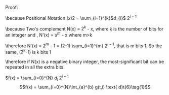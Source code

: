 Proof:

\because Positional Notation $(x){2}$ = \sum_{i=1}^{k}\$d_{i}$ $2^{i-1}$

\because Two's complement N(x) = $2^{k}$ - x, where k is the number of bits for an integer and , N'(x) = $s^{m}$ - x where m>k

\therefore N'(x) = $2^{m}$ - 1 = (2-1) \sum_{i=1}^{m} $2^{i-1}$, that is m bits 1. So the same, ($2^{k}$-1) is k bits 1

\therefore if N(x) is a negative binary integer,  the most-significant bit can be repeated in all the extra bits.

$f(x) = \sum_{i=0}^{N} $d_{i}$ $2^{i-1}$
$$f(x) = \sum_{i=0}^{N}\int_{a}^{b} g(t,i) \text{ d}t{6}\tag{1}$$